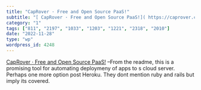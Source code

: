 ```yaml
---
title: "CapRover · Free and Open Source PaaS!"
subtitle: "[ CapRover · Free and Open Source PaaS!]( https://caprover.com/?utm_source=abyteofcodingnewsletter) ..."
category: "1"
tags: ["811", "2197", "1033", "1203", "1221", "2318", "2010"]
date: "2022-11-28"
type: "wp"
wordpress_id: 4248
---
```

[ CapRover · Free and Open Source PaaS!]( https://caprover.com/?utm_source=abyteofcodingnewsletter) –From the readme, this is a promising tool for automating deploymeny of apps to s cloud server. Perhaps one more option post Heroku. They dont mention ruby and rails but imply its covered.